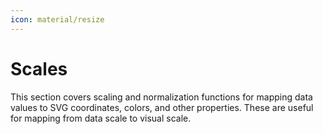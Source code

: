 ```yaml
---
icon: material/resize
---
```


# Scales

This section covers scaling and normalization functions for mapping data values to SVG coordinates, colors, and other properties. These are useful for mapping from data scale to visual scale.